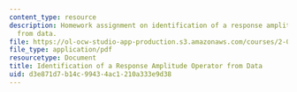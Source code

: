 ```yaml
---
content_type: resource
description: Homework assignment on identification of a response amplitude operator
  from data.
file: https://ol-ocw-studio-app-production.s3.amazonaws.com/courses/2-017j-design-of-electromechanical-robotic-systems-fall-2009/d3e871d7b14c99434ac1210a333e9d38_MIT2_017JF09_p23.pdf
file_type: application/pdf
resourcetype: Document
title: Identification of a Response Amplitude Operator from Data
uid: d3e871d7-b14c-9943-4ac1-210a333e9d38
---
```

